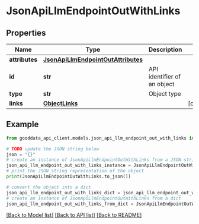 # JsonApiLlmEndpointOutWithLinks


## Properties

Name | Type | Description | Notes
------------ | ------------- | ------------- | -------------
**attributes** | [**JsonApiLlmEndpointOutAttributes**](JsonApiLlmEndpointOutAttributes.md) |  | 
**id** | **str** | API identifier of an object | 
**type** | **str** | Object type | 
**links** | [**ObjectLinks**](ObjectLinks.md) |  | [optional] 

## Example

```python
from gooddata_api_client.models.json_api_llm_endpoint_out_with_links import JsonApiLlmEndpointOutWithLinks

# TODO update the JSON string below
json = "{}"
# create an instance of JsonApiLlmEndpointOutWithLinks from a JSON string
json_api_llm_endpoint_out_with_links_instance = JsonApiLlmEndpointOutWithLinks.from_json(json)
# print the JSON string representation of the object
print(JsonApiLlmEndpointOutWithLinks.to_json())

# convert the object into a dict
json_api_llm_endpoint_out_with_links_dict = json_api_llm_endpoint_out_with_links_instance.to_dict()
# create an instance of JsonApiLlmEndpointOutWithLinks from a dict
json_api_llm_endpoint_out_with_links_from_dict = JsonApiLlmEndpointOutWithLinks.from_dict(json_api_llm_endpoint_out_with_links_dict)
```
[[Back to Model list]](../README.md#documentation-for-models) [[Back to API list]](../README.md#documentation-for-api-endpoints) [[Back to README]](../README.md)



